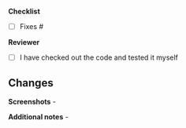 **Checklist**

- [ ] Fixes #

**Reviewer**
- [ ] I have checked out the code and tested it myself

**Changes**
- 

**Screenshots**
\-

**Additional notes**
\- 
